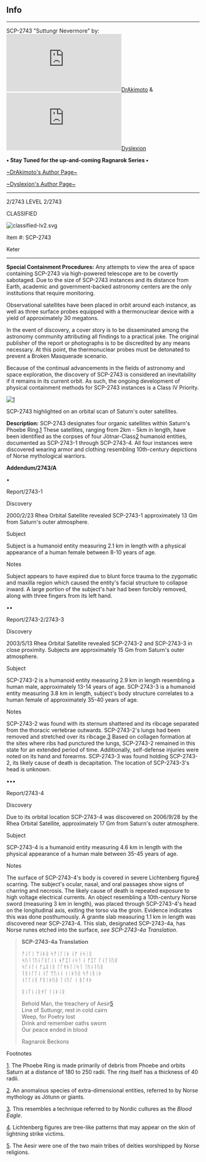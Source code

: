 Info
----

* * *

SCP-2743 "Suttungr Nevermore" by: [![DrAkimoto](http://www.wikidot.com/avatar.php?userid=5255688&amp;size=small&amp;timestamp=1600034040)](http://www.wikidot.com/user:info/drakimoto)[DrAkimoto](http://www.wikidot.com/user:info/drakimoto) & [![Dyslexion](http://www.wikidot.com/avatar.php?userid=5549954&amp;size=small&amp;timestamp=1600034040)](http://www.wikidot.com/user:info/dyslexion)[Dyslexion](http://www.wikidot.com/user:info/dyslexion)  
  
**• Stay Tuned for the up-and-coming Ragnarok Series •**  
  
[~DrAkimoto's Author Page~](http://www.scp-wiki.net/drakimoto-s-author-page)

[~Dyslexion's Author Page~](http://www.scp-wiki.net/dyslexion-author-page)

* * *

2/2743 LEVEL 2/2743

CLASSIFIED

![classified-lv2.svg](http://www.scp-wiki.net/local--files/component:classified-bar-woed-source/classified-lv2.svg)

Item #: SCP-2743

Keter

* * *

**Special Containment Procedures:** Any attempts to view the area of space containing SCP-2743 via high-powered telescope are to be covertly sabotaged. Due to the size of SCP-2743 instances and its distance from Earth, academic and government-backed astronomy centers are the only institutions that require monitoring.

Observational satellites have been placed in orbit around each instance, as well as three surface probes equipped with a thermonuclear device with a yield of approximately 30 megatons.

In the event of discovery, a cover story is to be disseminated among the astronomy community attributing all findings to a practical joke. The original publisher of the report or photographs is to be discredited by any means necessary. At this point, the thermonuclear probes must be detonated to prevent a Broken Masquerade scenario.

Because of the continual advancements in the fields of astronomy and space exploration, the discovery of SCP-2743 is considered an inevitability if it remains in its current orbit. As such, the ongoing development of physical containment methods for SCP-2743 instances is a Class IV Priority.

[![1](http://scp-wiki.wdfiles.com/local--resized-images/scp-2743/1/medium.jpg)](http://scp-wiki.wdfiles.com/local--files/scp-2743/1)

SCP-2743 highlighted on an orbital scan of Saturn's outer satellites.

**Description:** SCP-2743 designates four organic satellites within Saturn's Phoebe Ring.[1](javascript:;) These satellites, ranging from 2km - 5km in length, have been identified as the corpses of four Jötnar-Class[2](javascript:;) humanoid entities, documented as SCP-2743-1 through SCP-2743-4. All four instances were discovered wearing armor and clothing resembling 10th-century depictions of Norse mythological warriors.  
  
**Addendum/2743/A**

•

Report/2743-1

Discovery

2000/2/23 Rhea Orbital Satellite revealed SCP-2743-1 approximately 13 Gm from Saturn's outer atmosphere.

Subject

Subject is a humanoid entity measuring 2.1 km in length with a physical appearance of a human female between 8-10 years of age.

Notes

Subject appears to have expired due to blunt force trauma to the zygomatic and maxilla region which caused the entity's facial structure to collapse inward. A large portion of the subject's hair had been forcibly removed, along with three fingers from its left hand.

••

Report/2743-2/2743-3

Discovery

2003/5/13 Rhea Orbital Satellite revealed SCP-2743-2 and SCP-2743-3 in close proximity. Subjects are approximately 15 Gm from Saturn's outer atmosphere.

Subject

SCP-2743-2 is a humanoid entity measuring 2.9 km in length resembling a human male, approximately 13-14 years of age. SCP-2743-3 is a humanoid entity measuring 3.8 km in length, subject's body structure correlates to a human female of approximately 35-40 years of age.

Notes

SCP-2743-2 was found with its sternum shattered and its ribcage separated from the thoracic vertebrae outwards. SCP-2743-2's lungs had been removed and stretched over its ribcage.[3](javascript:;) Based on collagen formation at the sites where ribs had punctured the lungs, SCP-2743-2 remained in this state for an extended period of time. Additionally, self-defense injuries were noted on its hand and forearms. SCP-2743-3 was found holding SCP-2743-2, its likely cause of death is decapitation. The location of SCP-2743-3's head is unknown.

•••

Report/2743-4

Discovery

Due to its orbital location SCP-2743-4 was discovered on 2006/9/28 by the Rhea Orbital Satellite, approximately 17 Gm from Saturn's outer atmosphere.

Subject

SCP-2743-4 is a humanoid entity measuring 4.6 km in length with the physical appearance of a human male between 35-45 years of age.

Notes

The surface of SCP-2743-4's body is covered in severe Lichtenberg figure[4](javascript:;) scarring. The subject's ocular, nasal, and oral passages show signs of charring and necrosis. The likely cause of death is repeated exposure to high voltage electrical currents. An object resembling a 10th-century Norse sword (measuring 3 km in length), was placed through SCP-2743-4's head on the longitudinal axis, exiting the torso via the groin. Evidence indicates this was done posthumously. A granite slab measuring 1.1 km in length was discovered near SCP-2743-4. This slab, designated SCP-2743-4a, has Norse runes etched into the surface, _see SCP-2743-4a Translation_.

> **SCP-2743-4a Translation**
> 
> ᚡᛆᚴᛁ ᛘᛆᚧᚱ ᛋᚡᛁᚴᛁᚧ ᛆᚠ ᛅᛋᛁᚱ  
> ᛋᚢᛐᛐᚢᚿᚵᚱᚴᛁᚿ ᚼᚡᛨᛚᛆᛋᛐ ᛆ ᚡᛨᚴ ᚴᛆᛚᛑᚢᚱ  
> ᛋᚴᛅᛚᛆ ᚠᛦᚱᛁᚱ ᛚᚵᚯᚧᛚᛁᛋᛐ ᛐᚤᚿᛑᚢᚱ  
> ᛑᚱᛂᚴᚴᛆ ᚮᚵ ᛘᚢᚿᛆ ᛂᛁᚧᚢᚱ ᛋᚡᛆᚱᛁᚧ  
> ᚮᚴᚴᛆᚱ ᚠᚱᛁᚧᚢᚱ ᛚᛆᚢᚴ ᛆ ᛒᛚᚯᚧ
> 
> ᚱᛆᚵᚿᛆᚱᚯᚴ ᛚᛆᚧᛆᚱ
> 
> Behold Man, the treachery of Aesir[5](javascript:;)  
> Line of Suttungr, rest in cold cairn  
> Weep, for Poetry lost  
> Drink and remember oaths sworn  
> Our peace ended in blood
> 
> Ragnarok Beckons

  

Footnotes

[1](javascript:;). The Phoebe Ring is made primarily of debris from Phoebe and orbits Saturn at a distance of 180 to 250 radii. The ring itself has a thickness of 40 radii.

[2](javascript:;). An anomalous species of extra-dimensional entities, referred to by Norse mythology as Jötunn or giants.

[3](javascript:;). This resembles a technique referred to by Nordic cultures as the _Blood Eagle_.

[4](javascript:;). Lichtenberg figures are tree-like patterns that may appear on the skin of lightning strike victims.

[5](javascript:;). The Aesir were one of the two main tribes of deities worshipped by Norse religions.